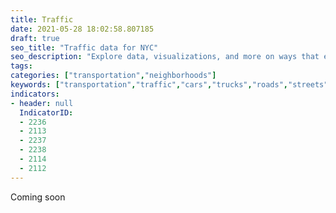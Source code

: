 ```yaml
---
title: Traffic
date: 2021-05-28 18:02:58.807185
draft: true
seo_title: "Traffic data for NYC"
seo_description: "Explore data, visualizations, and more on ways that environments shape health in New York City's neighborhoods."
tags: 
categories: ["transportation","neighborhoods"]
keywords: ["transportation","traffic","cars","trucks","roads","streets","safety","emissions","driving","cars"]
indicators:
- header: null
  IndicatorID:
  - 2236
  - 2113
  - 2237
  - 2238
  - 2114
  - 2112
---
```

 
Coming soon


